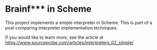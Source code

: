 # Brainf*** in Scheme

This project implements a simple interpreter in Scheme. This is part of a post
comparing interpreter implementation techniques.

If you would like to learn more, see the article at
https://www.sourceprobe.com/articles/interpreters_02_simple/


